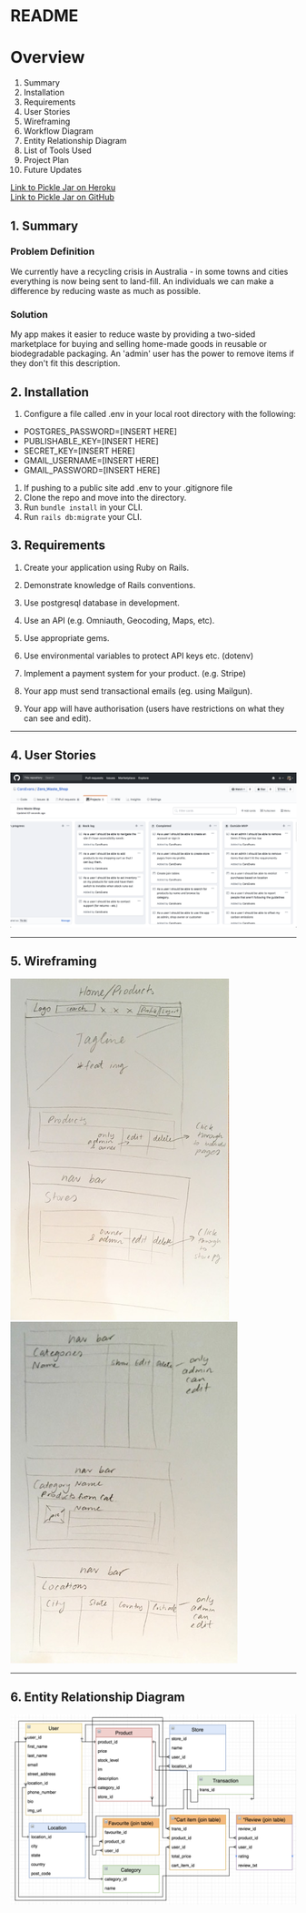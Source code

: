 # README
# Overview

1. Summary
2. Installation
3. Requirements
4. User Stories
5. Wireframing
6. Workflow Diagram
7. Entity Relationship Diagram
8. List of Tools Used
9. Project Plan
10. Future Updates

[Link to Pickle Jar on Heroku](pickle-jar.herokuapp.com)  
[Link to Pickle Jar on GitHub](github.com/CaroEvans/Zero_Waste_Shop)


## 1. Summary

### Problem Definition
We currently have a recycling crisis in Australia - in some towns and cities everything is now being sent to land-fill.
An individuals we can make a difference by reducing waste as much as possible.

### Solution
My app makes it easier to reduce waste by providing a two-sided marketplace for buying and selling home-made goods in reusable or biodegradable packaging. An 'admin' user has the power to remove items if they don't fit this description.

## 2. Installation
1. Configure a file called .env in your local root directory with the following:
* POSTGRES_PASSWORD=[INSERT HERE]
* PUBLISHABLE_KEY=[INSERT HERE]
* SECRET_KEY=[INSERT HERE]
* GMAIL_USERNAME=[INSERT HERE]
* GMAIL_PASSWORD=[INSERT HERE]
1. If pushing to a public site add .env to your .gitignore file
1. Clone the repo and move into the directory.
2. Run `bundle install` in your CLI.
3. Run `rails db:migrate` your CLI.

## 3. Requirements

1. Create your application using Ruby on Rails.

1. Demonstrate knowledge of Rails conventions.

1. Use postgresql database in development.

1. Use an API (e.g. Omniauth, Geocoding, Maps, etc).

1. Use appropriate gems.

1. Use environmental variables to protect API keys etc. (dotenv)

1. Implement a payment system for your product. (e.g. Stripe)

1. Your app must send transactional emails (eg. using Mailgun).

1. Your app will have authorisation (users have restrictions on what they can see and edit).

-----------------------

## 4. User Stories
![User stories for the whole application.](app/assets/images/user-stories.png)

-----------------------

## 5. Wireframing
![Wireframe 1](app/assets/images/IMG_0831.JPG)&nbsp;![Wireframe 2](app/assets/images/IMG_0832.JPG)

-----------------------

## 6. Entity Relationship Diagram
![This is the ERD](app/assets/images/erd.png)
